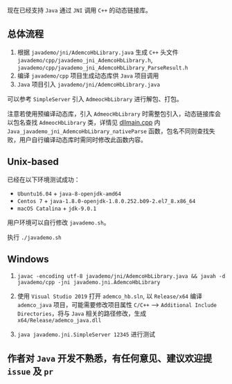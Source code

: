 现在已经支持 `Java` 通过 `JNI` 调用 `C++` 的动态链接库。

## 总体流程

1. 根据 `javademo/jni/AdemcoHbLibrary.java` 生成 `C++` 头文件 `javademo/cpp/javademo_jni_AdemcoHbLibrary.h`, `javademo/cpp/javademo_jni_AdemcoHbLibrary_ParseResult.h`
2. 编译 `javademo/cpp` 项目生成动态库供 `Java` 项目调用
3. `Java` 项目引入 `javademo/jni/AdemcoHbLibrary.java` 

可以参考 `SimpleServer` 引入 `AdmeocHbLibrary` 进行解包、打包。

注意若使用预编译动态库，引入 `AdmeocHbLibrary` 时需整包引入，动态链接库会以包名查找 `AdmeocHbLibrary` 类，详情见 [dllmain.cpp](javademo/cpp/dllmain.cpp) 内 `Java_javademo_jni_AdemcoHbLibrary_nativeParse` 函数，包名不同则查找失败，用户自行编译动态库时需同时修改此函数内容。

## Unix-based

已经在以下环境测试成功：

* `Ubuntu16.04` + `java-8-openjdk-amd64`
* `Centos 7` + `java-1.8.0-openjdk-1.8.0.252.b09-2.el7_8.x86_64`
* `macOS Catalina` + `jdk-9.0.1`

用户环境可以自行修改 `javademo.sh`。

执行 `./javademo.sh`


## Windows

1. `javac -encoding utf-8 javademo/jni/AdemcoHbLibrary.java && javah -d javademo/cpp -jni javademo.jni.AdemcoHbLibrary`

2. 使用 `Visual Studio 2019` 打开 `ademco_hb.sln`, 以 `Release/x64` 编译 `ademco_java` 项目，可能需要修改项目属性 `C/C++` --> `Additional Include Directories`，将与 `Java` 相关的路径修改，生成 `x64/Release/ademco_java.dll`

3. `java javademo.jni.SimpleServer 12345` 进行测试


## 作者对 `Java` 开发不熟悉，有任何意见、建议欢迎提 `issue` 及 `pr`

